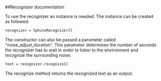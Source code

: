 ##Recognizer documentation

To use the recognizer an instance is needed. The instance can be created  as followed:

```sh
recognizer = SphinxRecognizer()
```

The constructor can also be passed a parameter called "noise_adjust_duration". This parameter determines the number of 
seconds the recognizer has to wait in order to listen to the environment and recognize the surrounding noise.


```sh
text = recognizer.recognize()
```

The recognize method returns the recognized text as an output.